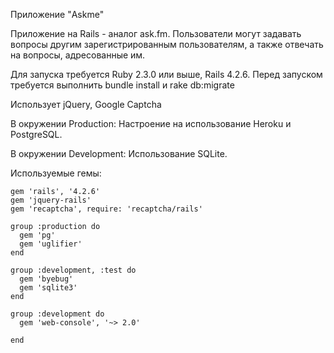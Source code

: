 Приложение "Askme"

Приложение на Rails - аналог ask.fm. Пользователи могут задавать вопросы другим зарегистрированным пользователям, а также отвечать на вопросы, адресованные им.

Для запуска требуется Ruby 2.3.0 или выше, Rails 4.2.6. Перед запуском требуется выполнить bundle install и rake db:migrate

Использует jQuery, Google Captcha

В окружении Production: Настроение на использование Heroku и PostgreSQL.

В окружении Development: Использование SQLite.

Используемые гемы:

````
gem 'rails', '4.2.6'
gem 'jquery-rails'
gem 'recaptcha', require: 'recaptcha/rails'

group :production do
  gem 'pg'
  gem 'uglifier'
end

group :development, :test do
  gem 'byebug'
  gem 'sqlite3'
end

group :development do
  gem 'web-console', '~> 2.0'

end
````